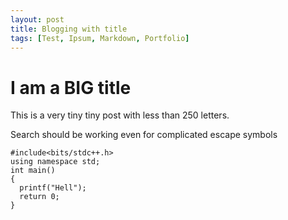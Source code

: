 ```yaml
---
layout: post
title: Blogging with title
tags: [Test, Ipsum, Markdown, Portfolio]
---
```


# I am a BIG title

This is a very tiny tiny post with less than 250 letters.

Search should be working even for complicated escape symbols
```c_cpp
#include<bits/stdc++.h>
using namespace std;
int main()
{
  printf("Hell");
  return 0;
}
```
